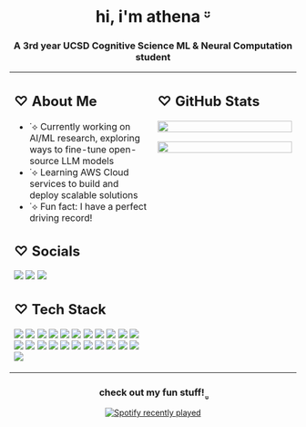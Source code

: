 
<h1 align="center">hi,  i'm athena  ᵕ̈ </h1>
<h3 align="center">A 3rd year UCSD Cognitive Science ML & Neural Computation student</h3>


<table>
<tr>
<td width="50%" valign="top">

<h2>♡ About Me</h2>
<ul>
<li>˙⟡ Currently working on AI/ML research, exploring ways to fine-tune open-source LLM models</li>
<li>˙⟡ Learning AWS Cloud services to build and deploy scalable solutions</li>
<li>˙⟡ Fun fact: I have a perfect driving record! </li>
</ul>

<h2>♡ Socials</h2>
<p>
<a href="https://instagram.com/athenaa_lin"><img src="https://img.shields.io/badge/Instagram-%23E4405F.svg?logo=Instagram&logoColor=white"></a>
<a href="https://linkedin.com/in/athenalin7"><img src="https://img.shields.io/badge/LinkedIn-%230077B5.svg?logo=linkedin&logoColor=white"></a>
<a href="mailto:atl009@ucsd.edu"><img src="https://img.shields.io/badge/Email-D14836?logo=gmail&logoColor=white"></a>
</p>

<h2>♡ Tech Stack</h2>
<p>
<img src="https://img.shields.io/badge/c-%2300599C.svg?style=flat&logo=c&logoColor=white" />
<img src="https://img.shields.io/badge/java-%23ED8B00.svg?style=flat&logo=openjdk&logoColor=white" />
<img src="https://img.shields.io/badge/PowerShell-%235391FE.svg?style=flat&logo=powershell&logoColor=white" />
<img src="https://img.shields.io/badge/Windows%20Terminal-%234D4D4D.svg?style=flat&logo=windows-terminal&logoColor=white" />
<img src="https://img.shields.io/badge/python-3670A0?style=flat&logo=python&logoColor=ffdd54" />
<img src="https://img.shields.io/badge/AWS-%23FF9900.svg?style=flat&logo=amazon-aws&logoColor=white" />
<img src="https://img.shields.io/badge/cuda-000000.svg?style=flat&logo=nVIDIA&logoColor=green" />
<img src="https://img.shields.io/badge/react-%2320232a.svg?style=flat&logo=react&logoColor=%2361DAFB" />
<img src="https://img.shields.io/badge/adobe-%23FF0000.svg?style=flat&logo=adobe&logoColor=white" />
<img src="https://img.shields.io/badge/Adobe%20Premiere%20Pro-9999FF.svg?style=flat&logo=Adobe%20Premiere%20Pro&logoColor=white" />
<img src="https://img.shields.io/badge/adobe%20photoshop-%2331A8FF.svg?style=flat&logo=adobe%20photoshop&logoColor=white" />
<img src="https://img.shields.io/badge/Canva-%2300C4CC.svg?style=flat&logo=Canva&logoColor=white" />
<img src="https://img.shields.io/badge/Framer-black?style=flat&logo=framer&logoColor=blue" />
<img src="https://img.shields.io/badge/figma-%23F24E1E.svg?style=flat&logo=figma&logoColor=white" />
<img src="https://img.shields.io/badge/pandas-%23150458.svg?style=flat&logo=pandas&logoColor=white" />
<img src="https://img.shields.io/badge/PyTorch-%23EE4C2C.svg?style=flat&logo=PyTorch&logoColor=white" />
<img src="https://img.shields.io/badge/scikit--learn-%23F7931E.svg?style=flat&logo=scikit-learn&logoColor=white" />
<img src="https://img.shields.io/badge/TensorFlow-%23FF6F00.svg?style=flat&logo=TensorFlow&logoColor=white" />
<img src="https://img.shields.io/badge/numpy-%23013243.svg?style=flat&logo=numpy&logoColor=white" />
<img src="https://img.shields.io/badge/Matplotlib-%23ffffff.svg?style=flat&logo=Matplotlib&logoColor=black" />
<img src="https://img.shields.io/badge/git-%23F05033.svg?style=flat&logo=git&logoColor=white" />
<img src="https://img.shields.io/badge/github-%23121011.svg?style=flat&logo=github&logoColor=white" />
<img src="https://img.shields.io/badge/docker-%230db7ed.svg?style=flat&logo=docker&logoColor=white" />
</p>

</td>
<td width="50%" valign="top">

<h2>♡ GitHub Stats</h2>
<p>
<img src="https://github-readme-stats.vercel.app/api?username=athenalingit&theme=dark&hide_border=true&include_all_commits=false&count_private=false" width="100%">
</p>
<p>
<img src="https://nirzak-streak-stats.vercel.app/?user=athenalingit&theme=dark&hide_border=true" width="100%">
</p>

</td>
</tr>
</table>

<h3 align="center">check out my fun stuff! ̤̮  </h3>

<div align="center">
  <a href="https://open.spotify.com/user/athenalin7">
    <img src="https://spotify-recently-played-readme.vercel.app/api?user=athenalin7&count=1" alt="Spotify recently played"  />
  </a>
</div>
